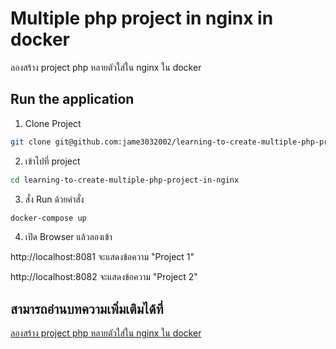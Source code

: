 # Multiple php project in nginx in docker
ลองสร้าง project php หลายตัวใส่ใน nginx ใน docker

## Run the application
1. Clone Project
```bash
git clone git@github.com:jame3032002/learning-to-create-multiple-php-project-in-nginx.git
```

2. เข้าไปที่ project
```bash
cd learning-to-create-multiple-php-project-in-nginx
```

3. สั่ง Run ด้วยคำสั่ง
```bash
docker-compose up
```

4. เปิด Browser แล้วลองเข้า

http://localhost:8081 จะแสดงข้อความ "Project 1"

http://localhost:8082 จะแสดงข้อความ "Project 2"

## สามารถอ่านบทความเพิ่มเติมได้ที่
[ลองสร้าง project php หลายตัวใส่ใน nginx ใน docker](https://www.kajame.xyz/blog/how-to-create-docker-container-nginx-and-php-multiple-project)
